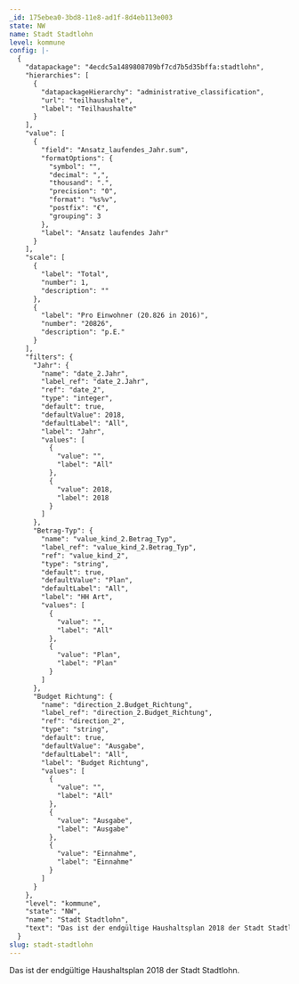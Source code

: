 ```yaml
---
_id: 175ebea0-3bd8-11e8-ad1f-8d4eb113e003
state: NW
name: Stadt Stadtlohn
level: kommune
config: |-
  {
    "datapackage": "4ecdc5a1489808709bf7cd7b5d35bffa:stadtlohn",
    "hierarchies": [
      {
        "datapackageHierarchy": "administrative_classification",
        "url": "teilhaushalte",
        "label": "Teilhaushalte"
      }
    ],
    "value": [
      {
        "field": "Ansatz_laufendes_Jahr.sum",
        "formatOptions": {
          "symbol": "",
          "decimal": ",",
          "thousand": ".",
          "precision": "0",
          "format": "%s%v",
          "postfix": "€",
          "grouping": 3
        },
        "label": "Ansatz laufendes Jahr"
      }
    ],
    "scale": [
      {
        "label": "Total",
        "number": 1,
        "description": ""
      },
      {
        "label": "Pro Einwohner (20.826 in 2016)",
        "number": "20826",
        "description": "p.E."
      }
    ],
    "filters": {
      "Jahr": {
        "name": "date_2.Jahr",
        "label_ref": "date_2.Jahr",
        "ref": "date_2",
        "type": "integer",
        "default": true,
        "defaultValue": 2018,
        "defaultLabel": "All",
        "label": "Jahr",
        "values": [
          {
            "value": "",
            "label": "All"
          },
          {
            "value": 2018,
            "label": 2018
          }
        ]
      },
      "Betrag-Typ": {
        "name": "value_kind_2.Betrag_Typ",
        "label_ref": "value_kind_2.Betrag_Typ",
        "ref": "value_kind_2",
        "type": "string",
        "default": true,
        "defaultValue": "Plan",
        "defaultLabel": "All",
        "label": "HH Art",
        "values": [
          {
            "value": "",
            "label": "All"
          },
          {
            "value": "Plan",
            "label": "Plan"
          }
        ]
      },
      "Budget Richtung": {
        "name": "direction_2.Budget_Richtung",
        "label_ref": "direction_2.Budget_Richtung",
        "ref": "direction_2",
        "type": "string",
        "default": true,
        "defaultValue": "Ausgabe",
        "defaultLabel": "All",
        "label": "Budget Richtung",
        "values": [
          {
            "value": "",
            "label": "All"
          },
          {
            "value": "Ausgabe",
            "label": "Ausgabe"
          },
          {
            "value": "Einnahme",
            "label": "Einnahme"
          }
        ]
      }
    },
    "level": "kommune",
    "state": "NW",
    "name": "Stadt Stadtlohn",
    "text": "Das ist der endgültige Haushaltsplan 2018 der Stadt Stadtlohn."
  }
slug: stadt-stadtlohn
---
```

Das ist der endgültige Haushaltsplan 2018 der Stadt Stadtlohn.

